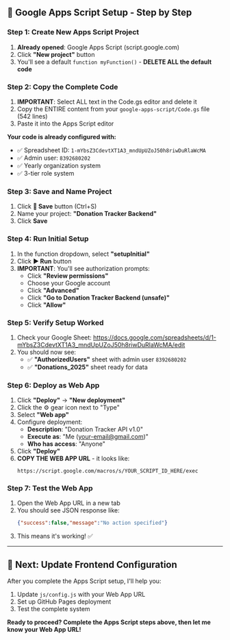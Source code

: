 ## 🎯 Google Apps Script Setup - Step by Step

### Step 1: Create New Apps Script Project
1. **Already opened**: Google Apps Script (script.google.com)
2. Click **"New project"** button
3. You'll see a default `function myFunction()` - **DELETE ALL the default code**

### Step 2: Copy the Complete Code
1. **IMPORTANT**: Select ALL text in the Code.gs editor and delete it
2. Copy the ENTIRE content from your `google-apps-script/Code.gs` file (542 lines)
3. Paste it into the Apps Script editor

**Your code is already configured with:**
- ✅ Spreadsheet ID: `1-mYbsZ3CdevtXT1A3_mndUpUZoJ50h8riwDuRlaWcMA`
- ✅ Admin user: `8392680202`
- ✅ Yearly organization system
- ✅ 3-tier role system

### Step 3: Save and Name Project
1. Click **💾 Save** button (Ctrl+S)
2. Name your project: **"Donation Tracker Backend"**
3. Click **Save**

### Step 4: Run Initial Setup
1. In the function dropdown, select **"setupInitial"**
2. Click **▶️ Run** button
3. **IMPORTANT**: You'll see authorization prompts:
   - Click **"Review permissions"**
   - Choose your Google account
   - Click **"Advanced"**
   - Click **"Go to Donation Tracker Backend (unsafe)"**
   - Click **"Allow"**

### Step 5: Verify Setup Worked
1. Check your Google Sheet: https://docs.google.com/spreadsheets/d/1-mYbsZ3CdevtXT1A3_mndUpUZoJ50h8riwDuRlaWcMA/edit
2. You should now see:
   - ✅ **"AuthorizedUsers"** sheet with admin user `8392680202`
   - ✅ **"Donations_2025"** sheet ready for data

### Step 6: Deploy as Web App
1. Click **"Deploy"** → **"New deployment"**
2. Click the ⚙️ gear icon next to "Type"
3. Select **"Web app"**
4. Configure deployment:
   - **Description**: "Donation Tracker API v1.0"
   - **Execute as**: "Me (your-email@gmail.com)"
   - **Who has access**: "Anyone"
5. Click **"Deploy"**
6. **COPY THE WEB APP URL** - it looks like:
   ```
   https://script.google.com/macros/s/YOUR_SCRIPT_ID_HERE/exec
   ```

### Step 7: Test the Web App
1. Open the Web App URL in a new tab
2. You should see JSON response like:
   ```json
   {"success":false,"message":"No action specified"}
   ```
3. This means it's working! ✅

---

## 🔧 Next: Update Frontend Configuration

After you complete the Apps Script setup, I'll help you:
1. Update `js/config.js` with your Web App URL
2. Set up GitHub Pages deployment
3. Test the complete system

**Ready to proceed? Complete the Apps Script steps above, then let me know your Web App URL!**
